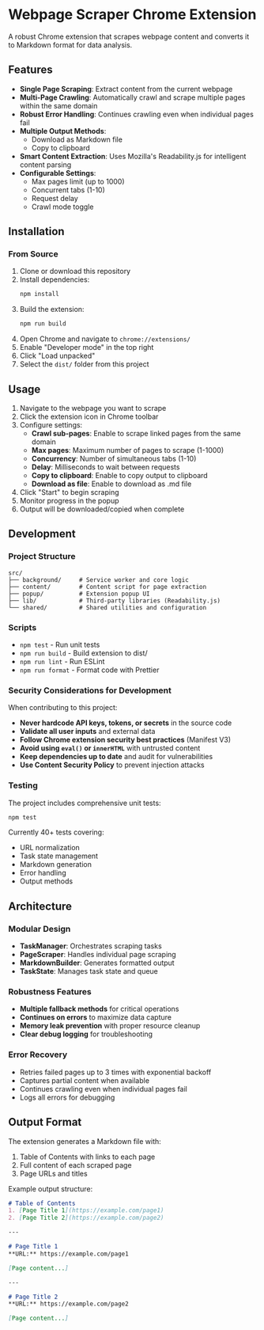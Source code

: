# Webpage Scraper Chrome Extension

A robust Chrome extension that scrapes webpage content and converts it to Markdown format for data analysis.

## Features

- **Single Page Scraping**: Extract content from the current webpage
- **Multi-Page Crawling**: Automatically crawl and scrape multiple pages within the same domain
- **Robust Error Handling**: Continues crawling even when individual pages fail
- **Multiple Output Methods**: 
  - Download as Markdown file
  - Copy to clipboard
- **Smart Content Extraction**: Uses Mozilla's Readability.js for intelligent content parsing
- **Configurable Settings**:
  - Max pages limit (up to 1000)
  - Concurrent tabs (1-10)
  - Request delay
  - Crawl mode toggle

## Installation

### From Source

1. Clone or download this repository
2. Install dependencies:
   ```bash
   npm install
   ```
3. Build the extension:
   ```bash
   npm run build
   ```
4. Open Chrome and navigate to `chrome://extensions/`
5. Enable "Developer mode" in the top right
6. Click "Load unpacked"
7. Select the `dist/` folder from this project

## Usage

1. Navigate to the webpage you want to scrape
2. Click the extension icon in Chrome toolbar
3. Configure settings:
   - **Crawl sub-pages**: Enable to scrape linked pages from the same domain
   - **Max pages**: Maximum number of pages to scrape (1-1000)
   - **Concurrency**: Number of simultaneous tabs (1-10)
   - **Delay**: Milliseconds to wait between requests
   - **Copy to clipboard**: Enable to copy output to clipboard
   - **Download as file**: Enable to download as .md file
4. Click "Start" to begin scraping
5. Monitor progress in the popup
6. Output will be downloaded/copied when complete

## Development

### Project Structure

```
src/
├── background/     # Service worker and core logic
├── content/        # Content script for page extraction
├── popup/          # Extension popup UI
├── lib/            # Third-party libraries (Readability.js)
└── shared/         # Shared utilities and configuration
```

### Scripts

- `npm test` - Run unit tests
- `npm run build` - Build extension to dist/
- `npm run lint` - Run ESLint
- `npm run format` - Format code with Prettier

### Security Considerations for Development

When contributing to this project:
- **Never hardcode API keys, tokens, or secrets** in the source code
- **Validate all user inputs** and external data
- **Follow Chrome extension security best practices** (Manifest V3)
- **Avoid using `eval()` or `innerHTML`** with untrusted content
- **Keep dependencies up to date** and audit for vulnerabilities
- **Use Content Security Policy** to prevent injection attacks

### Testing

The project includes comprehensive unit tests:

```bash
npm test
```

Currently 40+ tests covering:
- URL normalization
- Task state management
- Markdown generation
- Error handling
- Output methods

## Architecture

### Modular Design
- **TaskManager**: Orchestrates scraping tasks
- **PageScraper**: Handles individual page scraping
- **MarkdownBuilder**: Generates formatted output
- **TaskState**: Manages task state and queue

### Robustness Features
- **Multiple fallback methods** for critical operations
- **Continues on errors** to maximize data capture
- **Memory leak prevention** with proper resource cleanup
- **Clear debug logging** for troubleshooting

### Error Recovery
- Retries failed pages up to 3 times with exponential backoff
- Captures partial content when available
- Continues crawling even when individual pages fail
- Logs all errors for debugging

## Output Format

The extension generates a Markdown file with:
1. Table of Contents with links to each page
2. Full content of each scraped page
3. Page URLs and titles

Example output structure:
```markdown
# Table of Contents
1. [Page Title 1](https://example.com/page1)
2. [Page Title 2](https://example.com/page2)

---

# Page Title 1
**URL:** https://example.com/page1

[Page content...]

---

# Page Title 2
**URL:** https://example.com/page2

[Page content...]
```